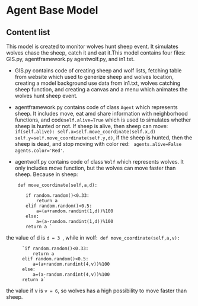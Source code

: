 # Agent Base Model

## Content list
This model is created to monitor wolves hunt sheep event. It simulates wolves chase the sheep, catch it and eat it.This model contains four files: GIS.py, agentframework.py agentwolf.py, and in1.txt.

- GIS.py contains code of creating sheep and wolf lists, fetching table from website which used to generize sheep and wolves location, creating a model background use data from in1.txt, wolves catching sheep function,  and creating a canvas and a menu which animates the wolves hunt sheep event.
- agentframework.py contains code of class `Agent` which represents sheep. It includes move, eat amd share information with neighborhood functions, and code`self.alive=True` which is used to simulates whether sheep is hunted or not. If sheep is alive, then sheep can move: ```if(self.alive):
           self.x=self.move_coordinate(self.x,d)
           self.y=self.move_coordinate(self.y,d)```, if the sheep is hunted, then the sheep is dead, and stop moving with color red: ` agents.alive=False
         agents.color='Red'`.
- agentwolf.py contains code of class `Wolf` which represents wolves. It only includes move function, but the wolves can move faster than sheep. Because in sheep:
    
   ` def move_coordinate(self,a,d):`
     
          if random.random()<0.33:
              return a
          elif random.random()<0.5:
              a=(a+random.randint(1,d))%100
          else:
              a=(a-random.randint(1,d))%100
          return a `

the value of d is `d = 3 `, while in wolf:``` def move_coordinate(self,a,v):```
       
          `if random.random()<0.33:
              return a
          elif random.random()<0.5:
              a=(a+random.randint(4,v))%100
          else:
              a=(a-random.randint(4,v))%100
          return a`

the value if v is `v = 6`, so wolves has a high possibility to move faster than sheep.
